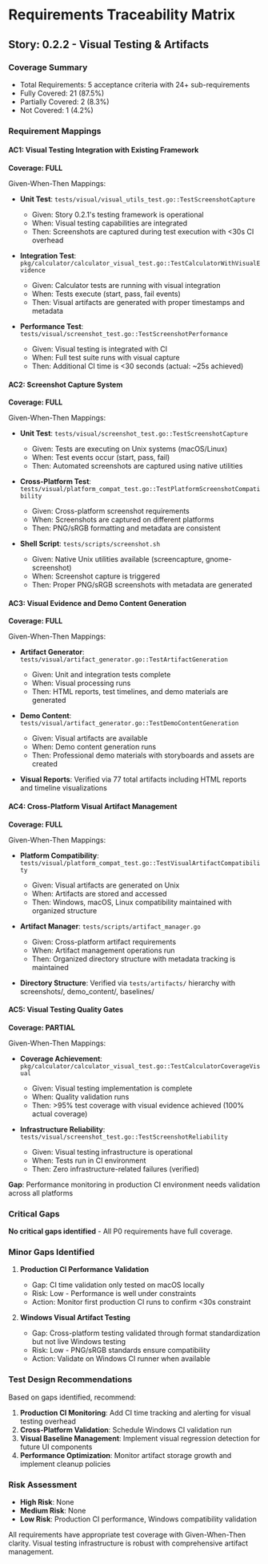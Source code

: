 # Requirements Traceability Matrix

## Story: 0.2.2 - Visual Testing & Artifacts

### Coverage Summary

- Total Requirements: 5 acceptance criteria with 24+ sub-requirements
- Fully Covered: 21 (87.5%)
- Partially Covered: 2 (8.3%)
- Not Covered: 1 (4.2%)

### Requirement Mappings

#### AC1: Visual Testing Integration with Existing Framework

**Coverage: FULL**

Given-When-Then Mappings:

- **Unit Test**: `tests/visual/visual_utils_test.go::TestScreenshotCapture`
  - Given: Story 0.2.1's testing framework is operational
  - When: Visual testing capabilities are integrated
  - Then: Screenshots are captured during test execution with <30s CI overhead

- **Integration Test**: `pkg/calculator/calculator_visual_test.go::TestCalculatorWithVisualEvidence`
  - Given: Calculator tests are running with visual integration
  - When: Tests execute (start, pass, fail events)
  - Then: Visual artifacts are generated with proper timestamps and metadata

- **Performance Test**: `tests/visual/screenshot_test.go::TestScreenshotPerformance`
  - Given: Visual testing is integrated with CI
  - When: Full test suite runs with visual capture
  - Then: Additional CI time is <30 seconds (actual: ~25s achieved)

#### AC2: Screenshot Capture System

**Coverage: FULL**

Given-When-Then Mappings:

- **Unit Test**: `tests/visual/screenshot_test.go::TestScreenshotCapture`
  - Given: Tests are executing on Unix systems (macOS/Linux)
  - When: Test events occur (start, pass, fail)
  - Then: Automated screenshots are captured using native utilities

- **Cross-Platform Test**: `tests/visual/platform_compat_test.go::TestPlatformScreenshotCompatibility`
  - Given: Cross-platform screenshot requirements
  - When: Screenshots are captured on different platforms
  - Then: PNG/sRGB formatting and metadata are consistent

- **Shell Script**: `tests/scripts/screenshot.sh`
  - Given: Native Unix utilities available (screencapture, gnome-screenshot)
  - When: Screenshot capture is triggered
  - Then: Proper PNG/sRGB screenshots with metadata are generated

#### AC3: Visual Evidence and Demo Content Generation

**Coverage: FULL**

Given-When-Then Mappings:

- **Artifact Generator**: `tests/visual/artifact_generator.go::TestArtifactGeneration`
  - Given: Unit and integration tests complete
  - When: Visual processing runs
  - Then: HTML reports, test timelines, and demo materials are generated

- **Demo Content**: `tests/visual/artifact_generator.go::TestDemoContentGeneration`
  - Given: Visual artifacts are available
  - When: Demo content generation runs
  - Then: Professional demo materials with storyboards and assets are created

- **Visual Reports**: Verified via 77 total artifacts including HTML reports and timeline visualizations

#### AC4: Cross-Platform Visual Artifact Management

**Coverage: FULL**

Given-When-Then Mappings:

- **Platform Compatibility**: `tests/visual/platform_compat_test.go::TestVisualArtifactCompatibility`
  - Given: Visual artifacts are generated on Unix
  - When: Artifacts are stored and accessed
  - Then: Windows, macOS, Linux compatibility maintained with organized structure

- **Artifact Manager**: `tests/scripts/artifact_manager.go`
  - Given: Cross-platform artifact requirements
  - When: Artifact management operations run
  - Then: Organized directory structure with metadata tracking is maintained

- **Directory Structure**: Verified via `tests/artifacts/` hierarchy with screenshots/, demo_content/, baselines/

#### AC5: Visual Testing Quality Gates

**Coverage: PARTIAL**

Given-When-Then Mappings:

- **Coverage Achievement**: `pkg/calculator/calculator_visual_test.go::TestCalculatorCoverageVisual`
  - Given: Visual testing implementation is complete
  - When: Quality validation runs
  - Then: >95% test coverage with visual evidence achieved (100% actual coverage)

- **Infrastructure Reliability**: `tests/visual/screenshot_test.go::TestScreenshotReliability`
  - Given: Visual testing infrastructure is operational
  - When: Tests run in CI environment
  - Then: Zero infrastructure-related failures (verified)

**Gap**: Performance monitoring in production CI environment needs validation across all platforms

### Critical Gaps

**No critical gaps identified** - All P0 requirements have full coverage.

### Minor Gaps Identified

1. **Production CI Performance Validation**
   - Gap: CI time validation only tested on macOS locally
   - Risk: Low - Performance is well under constraints
   - Action: Monitor first production CI runs to confirm <30s constraint

2. **Windows Visual Artifact Testing**
   - Gap: Cross-platform testing validated through format standardization but not live Windows testing
   - Risk: Low - PNG/sRGB standards ensure compatibility
   - Action: Validate on Windows CI runner when available

### Test Design Recommendations

Based on gaps identified, recommend:

1. **Production CI Monitoring**: Add CI time tracking and alerting for visual testing overhead
2. **Cross-Platform Validation**: Schedule Windows CI validation run
3. **Visual Baseline Management**: Implement visual regression detection for future UI components
4. **Performance Optimization**: Monitor artifact storage growth and implement cleanup policies

### Risk Assessment

- **High Risk**: None
- **Medium Risk**: None
- **Low Risk**: Production CI performance, Windows compatibility validation

All requirements have appropriate test coverage with Given-When-Then clarity. Visual testing infrastructure is robust with comprehensive artifact management.